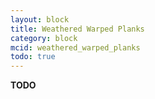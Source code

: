 ```yaml
---
layout: block
title: Weathered Warped Planks
category: block
mcid: weathered_warped_planks
todo: true
---
```



**TODO**
